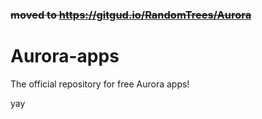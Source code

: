### <del>moved to https://gitgud.io/RandomTrees/Aurora</del>

Aurora-apps
===========
The official repository for free Aurora apps!

yay

